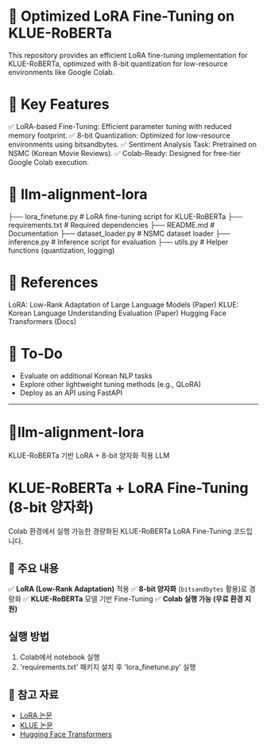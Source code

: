 # 🚀 Optimized LoRA Fine-Tuning on KLUE-RoBERTa
This repository provides an efficient LoRA fine-tuning implementation for KLUE-RoBERTa, optimized with 8-bit quantization for low-resource environments like Google Colab.

# 📌 Key Features
✅ LoRA-based Fine-Tuning: Efficient parameter tuning with reduced memory footprint.
✅ 8-bit Quantization: Optimized for low-resource environments using bitsandbytes.
✅ Sentiment Analysis Task: Pretrained on NSMC (Korean Movie Reviews).
✅ Colab-Ready: Designed for free-tier Google Colab execution.

# 📂 llm-alignment-lora
 ├── lora_finetune.py      # LoRA fine-tuning script for KLUE-RoBERTa
 ├── requirements.txt      # Required dependencies
 ├── README.md             # Documentation
 ├── dataset_loader.py     # NSMC dataset loader
 ├── inference.py          # Inference script for evaluation
 ├── utils.py              # Helper functions (quantization, logging)
 
# 🔗 References
LoRA: Low-Rank Adaptation of Large Language Models (Paper)
KLUE: Korean Language Understanding Evaluation (Paper)
Hugging Face Transformers (Docs)

# 📝 To-Do
- Evaluate on additional Korean NLP tasks
- Explore other lightweight tuning methods (e.g., QLoRA)
- Deploy as an API using FastAPI

------------------------------------------------------------------------------------------------------------------------------------------------------------------------------------------------------------------------------------------------------------------------------  
# 🚀llm-alignment-lora
KLUE-RoBERTa 기반 LoRA + 8-bit 양자화 적용 LLM

# KLUE-RoBERTa + LoRA Fine-Tuning (8-bit 양자화)
Colab 환경에서 실행 가능한 경량화된 KLUE-RoBERTa LoRA Fine-Tuning 코드입니다.

## 📌 주요 내용
✅ **LoRA (Low-Rank Adaptation)** 적용
✅ **8-bit 양자화** (`bitsandbytes` 활용)로 경량화
✅ **KLUE-RoBERTa** 모델 기반 Fine-Tuning
✅ **Colab 실행 가능 (무료 환경 지원)**

## 실행 방법
1. Colab에서 notebook 실행
2. 'requirements.txt' 패키지 설치 후 'lora_finetune.py' 실행

## 🔗 참고 자료
- [LoRA 논문](https://arxiv.org/abs/2106.09685)
- [KLUE 논문](https://arxiv.org/abs/2105.09680)
- [Hugging Face Transformers](https://huggingface.co/docs/transformers/index)
